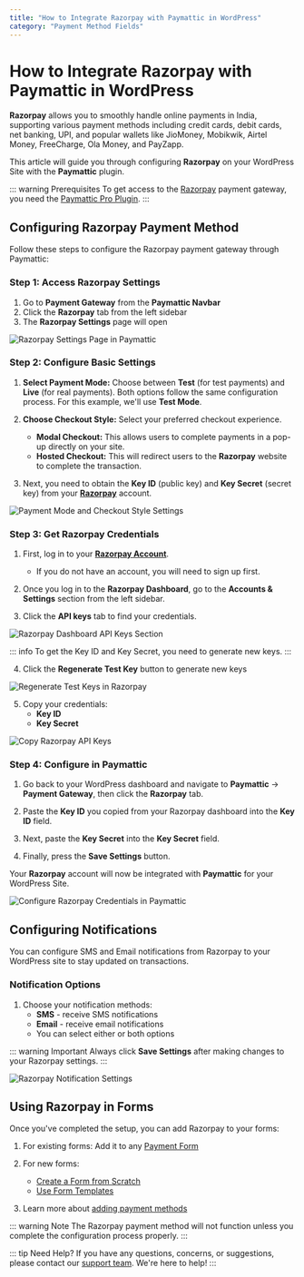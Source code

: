 ```yaml
---
title: "How to Integrate Razorpay with Paymattic in WordPress"
category: "Payment Method Fields"
---
```

# How to Integrate Razorpay with Paymattic in WordPress

**Razorpay** allows you to smoothly handle online payments in India, supporting various payment methods including credit cards, debit cards, net banking, UPI, and popular wallets like JioMoney, Mobikwik, Airtel Money, FreeCharge, Ola Money, and PayZapp. 

This article will guide you through configuring **Razorpay** on your WordPress Site with the **Paymattic** plugin.

::: warning Prerequisites
To get access to the [Razorpay](https://razorpay.com/) payment gateway, you need the [Paymattic Pro Plugin](https://paymattic.com/pricing/).
:::

## Configuring Razorpay Payment Method

Follow these steps to configure the Razorpay payment gateway through Paymattic:

### Step 1: Access Razorpay Settings

1. Go to **Payment Gateway** from the **Paymattic Navbar**
2. Click the **Razorpay** tab from the left sidebar
3. The **Razorpay Settings** page will open

![Razorpay Settings Page in Paymattic](/images/payment-method-fields/how-to-integrate-razorpay-with-paymattic-in-wordpress/Payment-gateway-Razorpay-Razorpay-Settings-scaled.webp)

### Step 2: Configure Basic Settings

1.  **Select Payment Mode:** Choose between **Test** (for test payments) and **Live** (for real payments). Both options follow the same configuration process. For this example, we'll use **Test Mode**.

2.  **Choose Checkout Style:** Select your preferred checkout experience.
    * **Modal Checkout:** This allows users to complete payments in a pop-up directly on your site.
    * **Hosted Checkout:** This will redirect users to the **Razorpay** website to complete the transaction.

3.  Next, you need to obtain the **Key ID** (public key) and **Key Secret** (secret key) from your [**Razorpay**](https://dashboard.razorpay.com/signin) account.

![Payment Mode and Checkout Style Settings](/images/payment-method-fields/how-to-integrate-razorpay-with-paymattic-in-wordpress/Payment-Mode-Checkout-Style-Public-key-Secret-key.webp)

### Step 3: Get Razorpay Credentials

1.  First, log in to your [**Razorpay Account**](https://dashboard.razorpay.com/signin).
    * If you do not have an account, you will need to sign up first.

2.  Once you log in to the **Razorpay Dashboard**, go to the **Accounts & Settings** section from the left sidebar.

3.  Click the **API keys** tab to find your credentials.

![Razorpay Dashboard API Keys Section](/images/payment-method-fields/how-to-integrate-razorpay-with-paymattic-in-wordpress/RazorPay-dashboard-Account-Settings-API-keys-scaled.webp)

::: info
To get the Key ID and Key Secret, you need to generate new keys.
:::

4. Click the **Regenerate Test Key** button to generate new keys

![Regenerate Test Keys in Razorpay](/images/payment-method-fields/how-to-integrate-razorpay-with-paymattic-in-wordpress/Regenarate-Test-Key.webp)

5. Copy your credentials:
   - **Key ID**
   - **Key Secret**

![Copy Razorpay API Keys](/images/payment-method-fields/how-to-integrate-razorpay-with-paymattic-in-wordpress/Copy-the-public-key-secret-key.webp)

### Step 4: Configure in Paymattic

1.  Go back to your WordPress dashboard and navigate to **Paymattic** → **Payment Gateway**, then click the **Razorpay** tab.

2.  Paste the **Key ID** you copied from your Razorpay dashboard into the **Key ID** field.

3.  Next, paste the **Key Secret** into the **Key Secret** field.

4.  Finally, press the **Save Settings** button.

Your **Razorpay** account will now be integrated with **Paymattic** for your WordPress Site.

![Configure Razorpay Credentials in Paymattic](/images/payment-method-fields/how-to-integrate-razorpay-with-paymattic-in-wordpress/Paste-the-Public-key-Secret-key-scaled.webp)

## Configuring Notifications

You can configure SMS and Email notifications from Razorpay to your WordPress site to stay updated on transactions.

### Notification Options

1. Choose your notification methods:
   - **SMS** - receive SMS notifications
   - **Email** - receive email notifications
   - You can select either or both options

::: warning Important
Always click **Save Settings** after making changes to your Razorpay settings.
:::

![Razorpay Notification Settings](/images/payment-method-fields/how-to-integrate-razorpay-with-paymattic-in-wordpress/Razorpay-notifications.webp)

## Using Razorpay in Forms

Once you've completed the setup, you can add Razorpay to your forms:

1. For existing forms: Add it to any [Payment Form](/payment-method-fields/how-to-create-your-first-payment-form-in-a-minute-and-accept-payments-with-paymattic)

2. For new forms:
   - [Create a Form from Scratch](/form-editor/how-to-create-a-form-from-scratch-with-paymattic)
   - [Use Form Templates](/form-editor/simple-form-templates)

3. Learn more about [adding payment methods](/payment-method-fields/how-to-use-the-payment-method-fields-section)

::: warning Note
The Razorpay payment method will not function unless you complete the configuration process properly.
:::

::: tip Need Help?
If you have any questions, concerns, or suggestions, please contact our [support team](https://wpmanageninja.com/support-tickets/). We're here to help!
:::